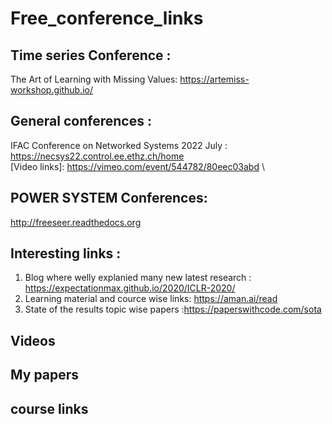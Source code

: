 # Free_conference_links

## Time series Conference :
The Art of Learning with Missing Values: https://artemiss-workshop.github.io/
## General conferences :

IFAC Conference on Networked Systems 2022 July : https://necsys22.control.ee.ethz.ch/home \
[Video links]: https://vimeo.com/event/544782/80eec03abd \

## POWER SYSTEM Conferences:

http://freeseer.readthedocs.org
## Interesting links :
1. Blog where welly explanied many new latest research : https://expectationmax.github.io/2020/ICLR-2020/
2. Learning material and cource wise links: https://aman.ai/read
3. State of the results topic wise papers :https://paperswithcode.com/sota
## Videos

## My papers

[freeseer-logo]: http://i.imgur.com/tqivk.png

## course links

[Power system optization and control]:https://sites.google.com/view/eeci-autonomous-power-systems

[Reinforcement Learning]:https://wensun.github.io/CS6789_fall_2021.html
